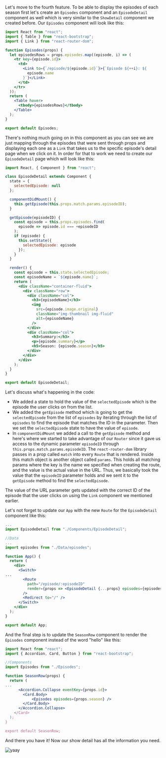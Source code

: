 Let's move to the fourth feature. To be able to display the episodes of each season first let's create an `Episodes` component and an `EpisodeDetail` component as well which is very similar to the `ShowDetail` component we created before.
Our `Episodes` component will look like this:

```jsx
import React from "react";
import { Table } from "react-bootstrap";
import { Link } from "react-router-dom";

function Episodes(props) {
  let episodesRows = props.episodes.map((episode, i) => (
    <tr key={episode.id}>
      <td>
        <Link to={`/episode/${episode.id}`}>{`Episode ${++i}: ${
          episode.name
        }`}</Link>
      </td>
    </tr>
  ));
  return (
    <Table hover>
      <tbody>{episodesRows}</tbody>
    </Table>
  );
}

export default Episodes;
```

There's nothing much going on in this component as you can see we are just mapping through the episodes that were sent through props and displaying each one as a `Link` that takes us to the specific episode's detail page when we click on it.
In order for that to work we need to create our `EpisodeDetail` page which will look like this:

```jsx
import React, { Component } from "react";

class EpisodeDetail extends Component {
  state = {
    selectedEpisode: null
  };

  componentDidMount() {
    this.getEpisode(this.props.match.params.episodeID);
  }

  getEpisode(episodeID) {
    const episode = this.props.episodes.find(
      episode => episode.id === +episodeID
    );
    if (episode) {
      this.setState({
        selectedEpisode: episode
      });
    }
  }

  render() {
    const episode = this.state.selectedEpisode;
    const episodeName = `${episode.name}`;
    return (
      <div className="container-fluid">
        <div className="row">
          <div className="col">
            <h3>{episodeName}</h3>
            <img
              src={episode.image.original}
              className="img-thumbnail img-fluid"
              alt={episodeName}
            />
          </div>
          <div className="col">
            <h3>Summary:</h3>
            <p>{episode.summary}</p>
            <h5>Season: {episode.season}</h5>
          </div>
        </div>
      </div>
    );
  }
}

export default EpisodeDetail;
```

Let's discuss what's happening in the code:

- We added a state to hold the value of the `selectedEpisode` which is the episode the user clicks on from the list.
- We added the `getEpisode` method which is going to get the `selectedEpisode` from the list of `episodes` by iterating through the list of `episodes` to find the episode that matches the ID in the parameter. Then we set the `selectedEpisode` state to have the value of `episode`.
- In `componentDidMount` we added a call to the `getEpisode` method and here's where we started to take advantage of our `Router` since it gave us access to the dynamic parameter `episodeID` through `this.props.match.params.episodeID`. The `react-router-dom` library passes in a prop called `match` into every `Route` that is rendered. Inside this match object is another object called `params`. This holds all matching params where the key is the name we specified when creating the route, and the value is the actual value in the URL. Thus, we basically took the value that the `episodeID` parameter holds and we sent it to the `getEpisode` method to find the `selectedEpisode`.

The value of the URL parameter gets updated with the correct ID of the episode that the user clicks on using the `Link` component we mentioned earlier.

Let's not forget to update our `App` with the new `Route` for the `EpisodeDetail` component like this:

```jsx
...
import EpisodeDetail from "./Components/EpisodeDetail";

//Data
...
import episodes from "./Data/episodes";

function App() {
  return (
    <div>
      <Switch>
...
        <Route
          path="/episode/:episodeID"
          render={props => <EpisodeDetail {...props} episodes={episodes} />}
        />
        <Redirect to="/" />
      </Switch>
    </div>
  );
}

export default App;
```

And the final step is to update the `SeasonRow` component to render the `Episodes` component instead of the word "hello" like this:

```jsx
import React from "react";
import { Accordion, Card, Button } from "react-bootstrap";

//Components
import Episodes from "./Episodes";

function SeasonRow(props) {
  return (
...
      <Accordion.Collapse eventKey={props.id}>
        <Card.Body>
            <Episodes episodes={props.season} />
        </Card.Body>
      </Accordion.Collapse>
    </Card>
  );
}

export default SeasonRow;
```

And there you have it! Now our show detail has all the information you need.

![yaay](https://media3.giphy.com/media/3ov9k7AbzUYmckXSQE/giphy.gif)
